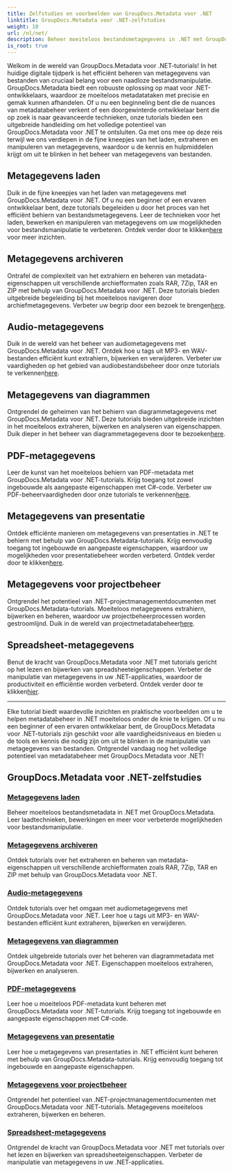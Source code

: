 ```yaml
---
title: Zelfstudies en voorbeelden van GroupDocs.Metadata voor .NET
linktitle: GroupDocs.Metadata voor .NET-zelfstudies
weight: 10
url: /nl/net/
description: Beheer moeiteloos bestandsmetagegevens in .NET met GroupDocs.Metadata. Leer laadtechnieken, bewerkingen en meer voor verbeterde mogelijkheden voor bestandsmanipulatie.
is_root: true
---
```

Welkom in de wereld van GroupDocs.Metadata voor .NET-tutorials! In het huidige digitale tijdperk is het efficiënt beheren van metagegevens van bestanden van cruciaal belang voor een naadloze bestandsmanipulatie. GroupDocs.Metadata biedt een robuuste oplossing op maat voor .NET-ontwikkelaars, waardoor ze moeiteloos metadatataken met precisie en gemak kunnen afhandelen. Of u nu een beginneling bent die de nuances van metadatabeheer verkent of een doorgewinterde ontwikkelaar bent die op zoek is naar geavanceerde technieken, onze tutorials bieden een uitgebreide handleiding om het volledige potentieel van GroupDocs.Metadata voor .NET te ontsluiten. Ga met ons mee op deze reis terwijl we ons verdiepen in de fijne kneepjes van het laden, extraheren en manipuleren van metagegevens, waardoor u de kennis en hulpmiddelen krijgt om uit te blinken in het beheer van metagegevens van bestanden.

## Metagegevens laden  
Duik in de fijne kneepjes van het laden van metagegevens met GroupDocs.Metadata voor .NET. Of u nu een beginner of een ervaren ontwikkelaar bent, deze tutorials begeleiden u door het proces van het efficiënt behiern van bestandsmetagegevens. Leer de technieken voor het laden, bewerken en manipuleren van metagegevens om uw mogelijkheden voor bestandsmanipulatie te verbeteren. Ontdek verder door te klikken[here](./metadata-loading/) voor meer inzichten.

## Metagegevens archiveren  
 Ontrafel de complexiteit van het extrahiern en beheren van metadata-eigenschappen uit verschillende archiefformaten zoals RAR, 7Zip, TAR en ZIP met behulp van GroupDocs.Metadata voor .NET. Deze tutorials bieden uitgebreide begeleiding bij het moeiteloos navigeren door archiefmetagegevens. Verbeter uw begrip door een bezoek te brengen[here](./archive-metadata/).

## Audio-metagegevens  
 Duik in de wereld van het beheer van audiometagegevens met GroupDocs.Metadata voor .NET. Ontdek hoe u tags uit MP3- en WAV-bestanden efficiënt kunt extrahiern, bijwerken en verwijderen. Verbeter uw vaardigheden op het gebied van audiobestandsbeheer door onze tutorials te verkennen[here](./audio-metadata/).

## Metagegevens van diagrammen  
Ontgrendel de geheimen van het behiern van diagrammetagegevens met GroupDocs.Metadata voor .NET. Deze tutorials bieden uitgebreide inzichten in het moeiteloos extraheren, bijwerken en analyseren van eigenschappen. Duik dieper in het beheer van diagrammetagegevens door te bezoeken[here](./diagram-metadata/).

## PDF-metagegevens  
 Leer de kunst van het moeiteloos behiern van PDF-metadata met GroupDocs.Metadata voor .NET-tutorials. Krijg toegang tot zowel ingebouwde als aangepaste eigenschappen met C#-code. Verbeter uw PDF-beheervaardigheden door onze tutorials te verkennen[here](./pdf-metadata/).

## Metagegevens van presentatie  
 Ontdek efficiënte manieren om metagegevens van presentaties in .NET te behiern met behulp van GroupDocs.Metadata-tutorials. Krijg eenvoudig toegang tot ingebouwde en aangepaste eigenschappen, waardoor uw mogelijkheden voor presentatiebeheer worden verbeterd. Ontdek verder door te klikken[here](./presentation-metadata/).

## Metagegevens voor projectbeheer  
 Ontgrendel het potentieel van .NET-projectmanagementdocumenten met GroupDocs.Metadata-tutorials. Moeiteloos metagegevens extrahiern, bijwerken en beheren, waardoor uw projectbeheerprocessen worden gestroomlijnd. Duik in de wereld van projectmetadatabeheer[here](./project-management-metadata/).

## Spreadsheet-metagegevens  
Benut de kracht van GroupDocs.Metadata voor .NET met tutorials gericht op het lezen en bijwerken van spreadsheeteigenschappen. Verbeter de manipulatie van metagegevens in uw .NET-applicaties, waardoor de productiviteit en efficiëntie worden verbeterd. Ontdek verder door te klikken[hier](./spreadsheet-metadata/).

----
Elke tutorial biedt waardevolle inzichten en praktische voorbeelden om u te helpen metadatabeheer in .NET moeiteloos onder de knie te krijgen. Of u nu een beginner of een ervaren ontwikkelaar bent, de GroupDocs.Metadata voor .NET-tutorials zijn geschikt voor alle vaardigheidsniveaus en bieden u de tools en kennis die nodig zijn om uit te blinken in de manipulatie van metagegevens van bestanden. Ontgrendel vandaag nog het volledige potentieel van metadatabeheer met GroupDocs.Metadata voor .NET! 

## GroupDocs.Metadata voor .NET-zelfstudies
### [Metagegevens laden](./metadata-loading/)
Beheer moeiteloos bestandsmetadata in .NET met GroupDocs.Metadata. Leer laadtechnieken, bewerkingen en meer voor verbeterde mogelijkheden voor bestandsmanipulatie.
### [Metagegevens archiveren](./archive-metadata/)
Ontdek tutorials over het extraheren en beheren van metadata-eigenschappen uit verschillende archiefformaten zoals RAR, 7Zip, TAR en ZIP met behulp van GroupDocs.Metadata voor .NET.
### [Audio-metagegevens](./audio-metadata/)
Ontdek tutorials over het omgaan met audiometagegevens met GroupDocs.Metadata voor .NET. Leer hoe u tags uit MP3- en WAV-bestanden efficiënt kunt extraheren, bijwerken en verwijderen.
### [Metagegevens van diagrammen](./diagram-metadata/)
Ontdek uitgebreide tutorials over het beheren van diagrammetadata met GroupDocs.Metadata voor .NET. Eigenschappen moeiteloos extraheren, bijwerken en analyseren.
### [PDF-metagegevens](./pdf-metadata/)
Leer hoe u moeiteloos PDF-metadata kunt beheren met GroupDocs.Metadata voor .NET-tutorials. Krijg toegang tot ingebouwde en aangepaste eigenschappen met C#-code.
### [Metagegevens van presentatie](./presentation-metadata/)
Leer hoe u metagegevens van presentaties in .NET efficiënt kunt beheren met behulp van GroupDocs.Metadata-tutorials. Krijg eenvoudig toegang tot ingebouwde en aangepaste eigenschappen.
### [Metagegevens voor projectbeheer](./project-management-metadata/)
Ontgrendel het potentieel van .NET-projectmanagementdocumenten met GroupDocs.Metadata voor .NET-tutorials. Metagegevens moeiteloos extraheren, bijwerken en beheren.
### [Spreadsheet-metagegevens](./spreadsheet-metadata/)
Ontgrendel de kracht van GroupDocs.Metadata voor .NET met tutorials over het lezen en bijwerken van spreadsheeteigenschappen. Verbeter de manipulatie van metagegevens in uw .NET-applicaties.